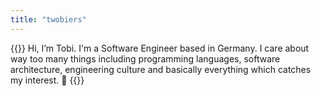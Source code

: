 ```yaml
---
title: "twobiers"
---
```


{{<lead>}}
Hi, I’m Tobi. I'm a Software Engineer based in Germany. I care about way too many things including programming languages, software architecture, engineering culture and basically everything which catches my interest.  :eagle:
{{</lead>}}